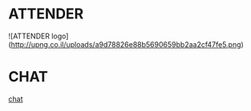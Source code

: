 # ATTENDER

![ATTENDER logo] (http://upng.co.il/uploads/a9d78826e88b5690659bb2aa2cf47fe5.png)

# CHAT

[chat](https://gitter.im/denbedilov/ATTENDER)
